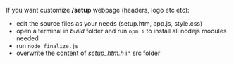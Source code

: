 If you want customize **/setup** webpage (headers, logo etc etc):
* edit the source files as your needs (setup.htm, app.js, style.css)
* open a terminal in *build* folder and run `npm i` to install all nodejs modules needed
* run `node finalize.js`
* overwrite the content of *setup_htm.h* in src folder
